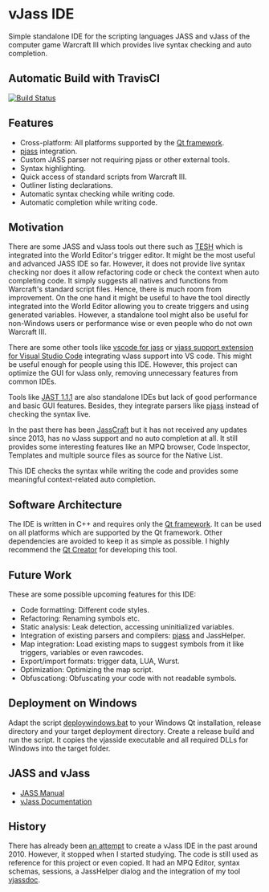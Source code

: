 # vJass IDE

Simple standalone IDE for the scripting languages JASS and vJass of the computer game Warcraft III which provides live syntax checking and auto completion.

## Automatic Build with TravisCI

[![Build Status](https://travis-ci.com/tdauth/vjasside.svg?branch=master)](https://travis-ci.com/tdauth/vjasside)

## Features

* Cross-platform: All platforms supported by the [Qt framework](https://www.qt.io/).
* [pjass](https://www.hiveworkshop.com/threads/pjass-updates.258738/) integration.
* Custom JASS parser not requiring pjass or other external tools.
* Syntax highlighting.
* Quick access of standard scripts from Warcraft III.
* Outliner listing declarations.
* Automatic syntax checking while writing code.
* Automatic completion while writing code.

## Motivation

There are some JASS and vJass tools out there such as [TESH](https://www.hiveworkshop.com/threads/a-new-tesh-syntax-highlighter-for-warcraft-3.246081/) which is integrated into the World Editor's trigger editor.
It might be the most useful and advanced JASS IDE so far.
However, it does not provide live syntax checking nor does it allow refactoring code or check the context when auto completing code.
It simply suggests all natives and functions from Warcraft's standard script files.
Hence, there is much room from improvement.
On the one hand it might be useful to have the tool directly integrated into the World Editor allowing you to create triggers and using generated variables.
However, a standalone tool might also be useful for non-Windows users or performance wise or even people who do not own Warcraft III.

There are some other tools like [vscode for jass](https://www.hiveworkshop.com/threads/vscode-for-jass.333627/) or [vjass support extension for Visual Studio Code](https://www.hiveworkshop.com/threads/vjass-support-extension-for-visual-studio-code.303564/) integrating vJass support into VS code.
This might be useful enough for people using this IDE.
However, this project can optimize the GUI for vJass only, removing unnecessary features from common IDEs.

Tools like [JAST 1.1.1](https://www.hiveworkshop.com/threads/jast-1-1-1.325057/) are also standalone IDEs but lack of good performance and basic GUI features.
Besides, they integrate parsers like [pjass](https://www.hiveworkshop.com/threads/pjass-updates.258738/) instead of checking the syntax live.

In the past there has been [JassCraft](https://sourceforge.net/projects/jasscraft/) but it has not received any updates since 2013, has no vJass support and no auto completion at all.
It still provides some interesting features like an MPQ browser, Code Inspector, Templates and multiple source files as source for the Native List.

This IDE checks the syntax while writing the code and provides some meaningful context-related auto completion.

## Software Architecture

The IDE is written in C++ and requires only the [Qt framework](https://www.qt.io/).
It can be used on all platforms which are supported by the Qt framework.
Other dependencies are avoided to keep it as simple as possible.
I highly recommend the [Qt Creator](https://en.wikipedia.org/wiki/Qt_Creator) for developing this tool.

## Future Work

These are some possible upcoming features for this IDE:

* Code formatting: Different code styles.
* Refactoring: Renaming symbols etc.
* Static analysis: Leak detection, accessing uninitialized variables.
* Integration of existing parsers and compilers: [pjass](https://www.hiveworkshop.com/threads/pjass-updates.258738/) and JassHelper.
* Map integration: Load existing maps to suggest symbols from it like triggers, variables or even rawcodes.
* Export/import formats: trigger data, LUA, Wurst.
* Optimization: Optimizing the map script.
* Obfuscationg: Obfuscating your code with not readable symbols.

## Deployment on Windows

Adapt the script [deploywindows.bat](deploywindows.bat) to your Windows Qt installation, release directory and your target deployment directory.
Create a release build and run the script.
It copies the vjasside executable and all required DLLs for Windows into the target folder.

## JASS and vJass

* [JASS Manual](http://jass.sourceforge.net/doc/)
* [vJass Documentation](https://wc3modding.info/pages/vjass-documentation/)

## History

There has already been [an attempt](https://github.com/tdauth/vjasside-old-archive) to create a vJass IDE in the past around 2010.
However, it stopped when I started studying.
The code is still used as reference for this project or even copied.
It had an MPQ Editor, syntax schemas, sessions, a JassHelper dialog and the integration of my tool [vjassdoc](https://github.com/tdauth/vjassdoc).
